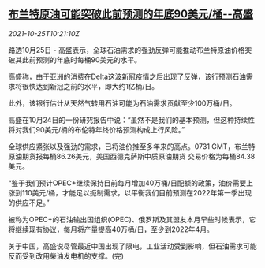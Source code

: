 <!--1635157863000-->
[布兰特原油可能突破此前预测的年底90美元/桶--高盛](https://cn.reuters.com/article/gs-brent-oil-forecast-1025-idCNKBS2HF0UT)
------

<div><i>2021-10-25T10:21:10Z</i></div><p>路透10月25日 - 高盛表示，全球石油需求的强劲反弹可能推动布兰特原油价格突破其此前预测的年底时每桶90美元的水平。</p><p>高盛称，由于亚洲的消费在Delta这波新冠疫情之后出现了反弹，该行预测石油需求将很快达到新冠之前的水平，即大约1亿桶/日。</p><p>此外，该银行估计从天然气转用石油可能为石油需求贡献至少100万桶/日。</p><p>高盛在10月24日的一份研究报告中说：“虽然不是我们的基本预测，但这种持续性将对我们90美元/桶的布伦特年终价格预测构成上行风险。”</p><p>全球供应紧张以及强劲的需求，已将油价推至多年来的高点。0731 GMT，布兰特原油期货报每桶86.26美元，美国西德克萨斯中质原油期货 交易价格为每桶84.38美元。</p><p>“鉴于我们预计OPEC+继续保持目前每月增加40万桶/日配额的政策，油价需要上涨到110美元/桶，才能足以扼制需求，以平衡我们目前预测在2022年第一季出现的供应不足。”</p><p>被称为OPEC+的石油输出国组织(OPEC)、俄罗斯及其盟友本月早些时候表示，它将继续现有协议，每月将产量提高40万桶/日，至少到2022年4月。</p><p>关于中国，高盛说尽管最近中国出现了限电，工业活动受到影响，但石油需求可能反而受到改用柴油发电机的支撑。(完)</p>

